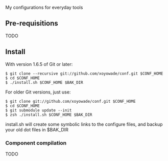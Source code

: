 My configurations for everyday tools

## Pre-requisitions

TODO

## Install

With version 1.6.5 of Git or later:

    $ git clone --recursive git://github.com/xoyowade/conf.git $CONF_HOME
    $ cd $CONF_HOME
    $ ./install.sh $CONF_HOME $BAK_DIR

For older Git versions, just use:

    $ git clone git://github.com/xoyowade/conf.git $CONF_HOME
    $ cd $CONF_HOME
    $ git submodule update --init
    $ zsh ./install.sh $CONF_HOME $BAK_DIR

install.sh will create some symbolic links to the configure files, and backup your old dot files in $BAK_DIR

### Component compilation

TODO
